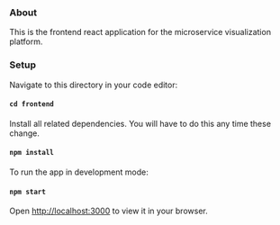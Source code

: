 ### About

This is the frontend react application for the microservice visualization platform.

### Setup

Navigate to this directory in your code editor:
#### `cd frontend`

Install all related dependencies. You will have to do this any time these change.
#### `npm install`

To run the app in development mode:
#### `npm start`
Open [http://localhost:3000](http://localhost:3000) to view it in your browser.
